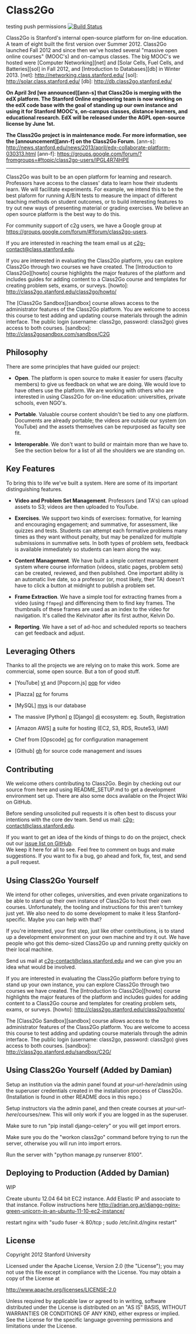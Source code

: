 Class2Go 
========
testing push permissions
[![Build Status](https://travis-ci.org/Stanford-Online/class2go.png?branch=master)](https://travis-ci.org/Stanford-Online/class2go)

Class2Go is Stanford's internal open-source platform for on-line
education. A team of eight built the first version over Summer 2012.
Class2Go launched Fall 2012 and since then we've hosted several
"massive open online courses" (MOOC's) and on-campus classes.  The
big MOOC's we hosted were [Computer Networking][net] and [Solar
Cells, Fuel Cells, and Batteries][sol] in Fall 2012, and [Introduction
to Databases][db] in Winter 2013.
  [net]: http://networking.class.stanford.edu/
  [sol]: http://solar.class.stanford.edu/
  [db]: http://db.class2go.stanford.edu/

**On April 3rd [we announced][ann-s] that Class2Go is merging with
the edX platform.  The Stanford Online engineering team is now
working on the edX code base with the goal of standing up our own
instance and using it for Stanford MOOC's, on-campus classes,
distance learners, and educational research.  EdX will be released
under the AGPL open-source license by June 1st.**

**The Class2Go project is in maintenance mode.  For more information, 
see the [announcement][ann-f] on the Class2Go Forum.**
  [ann-s]: http://news.stanford.edu/news/2013/april/edx-collaborate-platform-030313.html
  [ann-f]: https://groups.google.com/forum/?fromgroups=#!topic/class2go-users/lPGL4R74HPE

----------------------------------------------------------------

Class2Go was built to be an open platform for learning and research.
Professors have access to the classes' data to learn how their
students learn. We will facilitate experiments.  For example, we
intend this to be the best plaform for running A/B/N tests to measure
the impact of different teaching methods on student outcomes, or
to build interesting features to try out new ways of presenting
material or grading exercises.  We believe an open source platform
is the best way to do this.

For community support of c2g users, we have a Google group at
https://groups.google.com/forum/#!forum/class2go-users.

If you are interested in reaching the team email us at 
<c2g-contact@class.stanford.edu>.

If you are interested in evaluating the Class2Go platform, you can explore Class2Go
through two courses we have created. The [Introduction to Class2Go][howto] 
course highlights the major features of the platform and includes guides 
for adding content to a Class2Go course and templates for creating problem sets, 
exams, or surveys. 
  [howto]: http://class2go.stanford.edu/class2go/howto/

The [Class2Go Sandbox][sandbox] course allows access to the administrator 
features of the Class2Go platform. You are welcome to access this course 
to test adding and updating course materials through the admin interface. 
The public login (username: class2go, password: class2go) gives access to 
both courses.
  [sandbox]: http://class2gosandbox.com/sandbox/C2G

Philosophy 
----------

There are some principles that have guided our project:

* **Open**. The platform is open source to make it easier for users
    (faculty members) to give us feedback on what we are doing.
    We would love to have others use the platform.  We are working
    with others who are interested in using Class2Go for on-line
    education: universities, private schools, even NGO's.

* **Portable**. Valuable course content shouldn't be tied to any
    one platform. Documents are already portable; the videos are
    outside our system (on YouTube) and the assets themselves can
    be repurposed as faculty see fit.  

* **Interoperable**. We don't want to build or maintain more than we
    have to. See the section below for a list of all the shoulders
    we are standing on.


Key Features
------------

To bring this to life we've built a system. Here are some of its
important distinguishing features.

* **Video and Problem Set Management**. Professors (and TA's) can
    upload assets to S3; videos are then uploaded to YouTube.

* **Exercises**. We support two kinds of exercises: formative, for
    learning and encouraging engagement; and summative, for assessment,
    like quizzes and tests.  Students can attempt each formative
    problems many times as they want without penalty, but may be
    penalized for multiple submissions in summative sets. In both
    types of problem sets, feedback is available immediately so
    students can learn along the way.

* **Content Management**. We have built a simple content management
    system where course information (videos, static pages, problem
    sets) can be created, reviewed, and then published. One important
    ability is an automatic live date, so a professor (or, most
    likely, their TA) doesn't have to click a button at midnight to
    publish a problem set.

* **Frame Extraction**. We have a simple tool for extracting frames
    from a video (using ```ffmpeg```) and differencing them to find 
    key frames.  The thumbnails of these frames are used as an index
    to the video for navigation. It's called the Kelvinator after
    its first author, Kelvin Do.

* **Reporting**. We have a set of ad-hoc and scheduled reports so
    teachers can get feedback and adjust.


Leveraging Others
-----------------

Thanks to all the projects we are relying on to make this work. Some are
commercial, some open source. But a ton of good stuff.

* [YouTube] [yt] and [Popcorn.js] [pop] for video
* [Piazza] [pz] for forums
* [MySQL] [mys] is our database
* The massive [Python] [p] [Django] [dj] ecosystem: eg. South, Registration
* [Amazon AWS] [a] suite for hosting (EC2, S3, RDS, Route53, IAM)
* Chef from [Opscode] [oc] for configuration management
* [Github] [gh] for source code management and issues

  [yt]:   http://www.youtube.com/
  [pop]:  http://www.popcornjs.org/
  [pz]:   http://www.piazza.com/
  [mys]:  http://www.mysql.org/
  [p]:    http://www.python.org/
  [dj]:   http://www.djangoproject.com/
  [a]:    http://aws.amazon.com/
  [oc]:   http://www.opscode.com/
  [gh]:   http://www.github.com/


Contributing
------------

We welcome others contributing to Class2Go.  Begin by checking out
our source from here and using README_SETUP.md to get a development
environment set up.  There are also some docs available on the
Project Wiki on GitHub.

Before sending unsolicited pull requests it is often best to discuss your
intentions with the core dev team. Send us mail: <c2g-contact@class.stanford.edu>.

If you want to get an idea of the kinds of things to do on the project,
check out our
<a href="https://github.com/Stanford-Online/class2go/issues?state=open">issue list on GitHub</a>.  
We keep it here for all to see.  Feel free to comment on bugs and make 
suggestions.  If you want to fix a bug, go ahead and fork, fix, test, and 
send a pull request.


Using Class2Go Yourself
-----------------------

We intend for other colleges, universities, and even private
organizations to be able to stand up their own instance of Class2Go
to host their own courses.  Unfortunately, the tooling and instructions
for this aren't turnkey just yet.  We also need to do some development
to make it less Stanford-specific.  Maybe you can help with that?

If you're interested, your first step, just like other contributions,
is to stand up a development environment on your own machine and try
it out.  We have people who got this demo-sized Class2Go up and running
pretty quickly on their local machine.

Send us mail at <c2g-contact@class.stanford.edu> and we can give
you an idea what would be involved.

If you are interested in evaluating the Class2Go platform before trying to stand 
up your own instance, you can explore Class2Go through two courses 
we have created. The [Introduction to Class2Go][howto] course highlights the major 
features of the platform and includes guides for adding content to a Class2Go course 
and templates for creating problem sets, exams, or surveys. 
[howto]: http://class2go.stanford.edu/class2go/howto/

The [Class2Go Sandbox][sandbox] course allows access to the administrator features 
of the Class2Go platform. You are welcome to access this course to test adding and 
updating course materials through the admin interface. The public login 
(username: class2go, password: class2go) gives access to both courses.
[sandbox]: http://class2go.stanford.edu/sandbox/C2G/


Using Class2Go Yourself (Added by Damian)
------------------------------------------

Setup an institution via the admin panel found at *your-url-here*/admin
using the superuser credentials created in the installation process
of Class2Go. (Installation is found in other README docs in this repo.)

Setup instructors via the admin panel, and then create courses at 
*your-url-here*/courses/new. This will only work if you are logged in as
the superuser.

Make sure to run "pip install django-celery" or you will get import errors.

Make sure you do the "workon class2go" command before trying to run the server,
otherwise you will run into import errors.

Run the server with "python manage.py runserver 8100".


Deploying to Production (Added by Damian)
------------------------------------------

WIP

Create ubuntu 12.04 64 bit EC2 instance.
Add Elastic IP and associate to that instance.
Follow instructions here http://adrian.org.ar/django-nginx-green-unicorn-in-an-ubuntu-11-10-ec2-instance/

restart nginx with "sudo fuser -k 80/tcp ; sudo /etc/init.d/nginx restart"


License
-------

Copyright 2012 Stanford University

Licensed under the Apache License, Version 2.0 (the "License"); 
you may not use this file except in compliance with the License. 
You may obtain a copy of the License at 

<http://www.apache.org/licenses/LICENSE-2.0>

Unless required by applicable law or agreed to in writing, software 
distributed under the License is distributed on an "AS IS" BASIS, 
WITHOUT WARRANTIES OR CONDITIONS OF ANY KIND, either express or implied. 
See the License for the specific language governing permissions and 
limitations under the License.

